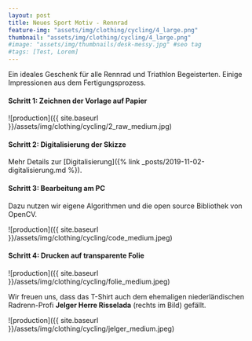 ```yaml
---
layout: post
title: Neues Sport Motiv - Rennrad
feature-img: "assets/img/clothing/cycling/4_large.png"
thumbnail: "assets/img/clothing/cycling/4_large.png"
#image: "assets/img/thumbnails/desk-messy.jpg" #seo tag
#tags: [Test, Lorem]
---
```


Ein ideales Geschenk für alle Rennrad und Triathlon Begeisterten.
Einige Impressionen aus dem Fertigungsprozess.

#### Schritt 1: Zeichnen der Vorlage auf Papier

![production]({{ site.baseurl }}/assets/img/clothing/cycling/2_raw_medium.jpg)

#### Schritt 2: Digitalisierung der Skizze
Mehr Details zur [Digitalisierung]({% link _posts/2019-11-02-digitalisierung.md %}).
#### Schritt 3: Bearbeitung am PC
Dazu nutzen wir eigene Algorithmen und die open source Bibliothek von OpenCV.

![production]({{ site.baseurl }}/assets/img/clothing/cycling/code_medium.jpeg)

#### Schritt 4: Drucken auf transparente Folie

![production]({{ site.baseurl }}/assets/img/clothing/cycling/folie_medium.jpeg)

Wir freuen uns, dass das T-Shirt auch dem ehemaligen niederländischen Radrenn-Profi **Jelger Herre Risselada** (rechts im Bild) gefällt.

![production]({{ site.baseurl }}/assets/img/clothing/cycling/jelger_medium.jpeg)
